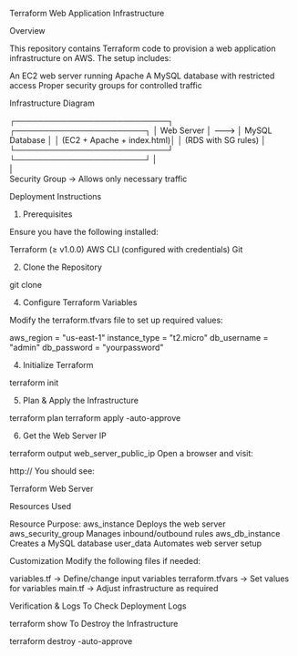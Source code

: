 Terraform Web Application Infrastructure

Overview

This repository contains Terraform code to provision a web application infrastructure on AWS. The setup includes:

An EC2 web server running Apache
A MySQL database with restricted access
Proper security groups for controlled traffic

Infrastructure Diagram

┌───────────────────────────┐         ┌───────────────────────┐
│        Web Server         │  --->   │    MySQL Database     │
│ (EC2 + Apache + index.html)│         │  (RDS with SG rules) │
└───────────────────────────┘         └───────────────────────┘
       |                            
       |                            
   Security Group → Allows only necessary traffic
   
Deployment Instructions

1. Prerequisites

Ensure you have the following installed:

Terraform (≥ v1.0.0)
AWS CLI (configured with credentials)
Git

2. Clone the Repository
   
git clone <url of repo>

4. Configure Terraform Variables
   
Modify the terraform.tfvars file to set up required values:


aws_region = "us-east-1"
instance_type = "t2.micro"
db_username = "admin"
db_password = "yourpassword"


4. Initialize Terraform

terraform init

5. Plan & Apply the Infrastructure

terraform plan
terraform apply -auto-approve

6. Get the Web Server IP

terraform output web_server_public_ip
Open a browser and visit:

http://<public-ip>
You should see:

Terraform Web Server

Resources Used

Resource	Purpose: 
aws_instance	Deploys the web server
aws_security_group	Manages inbound/outbound rules
aws_db_instance	Creates a MySQL database
user_data	Automates web server setup

Customization
Modify the following files if needed:

variables.tf → Define/change input variables
terraform.tfvars → Set values for variables
main.tf → Adjust infrastructure as required

Verification & Logs
To Check Deployment Logs

terraform show
To Destroy the Infrastructure

terraform destroy -auto-approve





